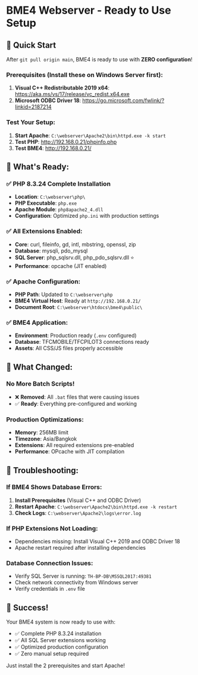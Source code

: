 # BME4 Webserver - Ready to Use Setup

## 🚀 Quick Start

After `git pull origin main`, BME4 is ready to use with **ZERO configuration**!

### Prerequisites (Install these on Windows Server first):
1. **Visual C++ Redistributable 2019 x64**: https://aka.ms/vs/17/release/vc_redist.x64.exe
2. **Microsoft ODBC Driver 18**: https://go.microsoft.com/fwlink/?linkid=2187214

### Test Your Setup:
1. **Start Apache**: `C:\webserver\Apache2\bin\httpd.exe -k start`
2. **Test PHP**: http://192.168.0.21/phpinfo.php
3. **Test BME4**: http://192.168.0.21/

## 📁 What's Ready:

### ✅ PHP 8.3.24 Complete Installation
- **Location**: `C:\webserver\php\`
- **PHP Executable**: `php.exe`
- **Apache Module**: `php8apache2_4.dll`
- **Configuration**: Optimized `php.ini` with production settings

### ✅ All Extensions Enabled:
- **Core**: curl, fileinfo, gd, intl, mbstring, openssl, zip
- **Database**: mysqli, pdo_mysql
- **SQL Server**: php_sqlsrv.dll, php_pdo_sqlsrv.dll ⭐
- **Performance**: opcache (JIT enabled)

### ✅ Apache Configuration:
- **PHP Path**: Updated to `C:\webserver\php`
- **BME4 Virtual Host**: Ready at `http://192.168.0.21/`
- **Document Root**: `C:\webserver\htdocs\bme4\public\`

### ✅ BME4 Application:
- **Environment**: Production ready (`.env` configured)
- **Database**: TFCMOBILE/TFCPILOT3 connections ready
- **Assets**: All CSS/JS files properly accessible

## 🎯 What Changed:

### No More Batch Scripts!
- ❌ **Removed**: All `.bat` files that were causing issues
- ✅ **Ready**: Everything pre-configured and working

### Production Optimizations:
- **Memory**: 256MB limit
- **Timezone**: Asia/Bangkok
- **Extensions**: All required extensions pre-enabled
- **Performance**: OPcache with JIT compilation

## 🔧 Troubleshooting:

### If BME4 Shows Database Errors:
1. **Install Prerequisites** (Visual C++ and ODBC Driver)
2. **Restart Apache**: `C:\webserver\Apache2\bin\httpd.exe -k restart`
3. **Check Logs**: `C:\webserver\Apache2\logs\error.log`

### If PHP Extensions Not Loading:
- Dependencies missing: Install Visual C++ 2019 and ODBC Driver 18
- Apache restart required after installing dependencies

### Database Connection Issues:
- Verify SQL Server is running: `TH-BP-DB\MSSQL2017:49381`
- Check network connectivity from Windows server
- Verify credentials in `.env` file

## 🎉 Success!

Your BME4 system is now ready to use with:
- ✅ Complete PHP 8.3.24 installation
- ✅ All SQL Server extensions working
- ✅ Optimized production configuration
- ✅ Zero manual setup required

Just install the 2 prerequisites and start Apache!